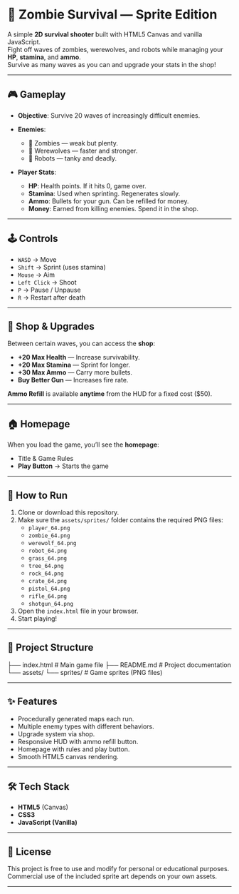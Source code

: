 # 🧟 Zombie Survival — Sprite Edition

A simple **2D survival shooter** built with HTML5 Canvas and vanilla JavaScript.  
Fight off waves of zombies, werewolves, and robots while managing your **HP**, **stamina**, and **ammo**.  
Survive as many waves as you can and upgrade your stats in the shop!

---

## 🎮 Gameplay

- **Objective**: Survive 20 waves of increasingly difficult enemies.
- **Enemies**:
  - 🧟 Zombies — weak but plenty.
  - 🐺 Werewolves — faster and stronger.
  - 🤖 Robots — tanky and deadly.

- **Player Stats**:
  - **HP**: Health points. If it hits 0, game over.
  - **Stamina**: Used when sprinting. Regenerates slowly.
  - **Ammo**: Bullets for your gun. Can be refilled for money.
  - **Money**: Earned from killing enemies. Spend it in the shop.

---

## 🕹️ Controls

- `WASD` → Move
- `Shift` → Sprint (uses stamina)
- `Mouse` → Aim
- `Left Click` → Shoot
- `P` → Pause / Unpause
- `R` → Restart after death

---

## 🛒 Shop & Upgrades

Between certain waves, you can access the **shop**:

- **+20 Max Health** — Increase survivability.
- **+20 Max Stamina** — Sprint for longer.
- **+30 Max Ammo** — Carry more bullets.
- **Buy Better Gun** — Increases fire rate.

**Ammo Refill** is available **anytime** from the HUD for a fixed cost ($50).

---

## 🏠 Homepage

When you load the game, you’ll see the **homepage**:

- Title & Game Rules
- **Play Button** → Starts the game

---

## 🚀 How to Run

1. Clone or download this repository.
2. Make sure the `assets/sprites/` folder contains the required PNG files:
   - `player_64.png`
   - `zombie_64.png`
   - `werewolf_64.png`
   - `robot_64.png`
   - `grass_64.png`
   - `tree_64.png`
   - `rock_64.png`
   - `crate_64.png`
   - `pistol_64.png`
   - `rifle_64.png`
   - `shotgun_64.png`
3. Open the `index.html` file in your browser.
4. Start playing!

---

## 📂 Project Structure

├── index.html # Main game file
├── README.md # Project documentation
└── assets/
└── sprites/ # Game sprites (PNG files)

---

## ✨ Features

- Procedurally generated maps each run.
- Multiple enemy types with different behaviors.
- Upgrade system via shop.
- Responsive HUD with ammo refill button.
- Homepage with rules and play button.
- Smooth HTML5 canvas rendering.

---

## 🛠️ Tech Stack

- **HTML5** (Canvas)
- **CSS3**
- **JavaScript (Vanilla)**

---

## 📜 License

This project is free to use and modify for personal or educational purposes.  
Commercial use of the included sprite art depends on your own assets.

---
